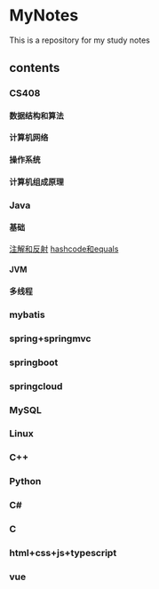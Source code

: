 # MyNotes
This is a repository for my study notes
## contents
### CS408

#### 数据结构和算法

#### 计算机网络

#### 操作系统

#### 计算机组成原理

### Java

#### 基础
[注解和反射](https://github.com/KevinAndrewl/MyNotes/blob/main/Java%E5%9F%BA%E7%A1%80/%E6%B3%A8%E8%A7%A3%E5%92%8C%E5%8F%8D%E5%B0%84.md)
[hashcode和equals](https://github.com/KevinAndrewl/MyNotes/blob/main/Java%E5%9F%BA%E7%A1%80/%E5%85%B3%E4%BA%8E%E9%87%8D%E5%86%99equals%E6%96%B9%E6%B3%95%E5%92%8ChashCode%E6%96%B9%E6%B3%95.md)
#### JVM
#### 多线程
### mybatis
### spring+springmvc
### springboot
### springcloud
### MySQL
### Linux
### C++
### Python
### C#
### C
### html+css+js+typescript
### vue
